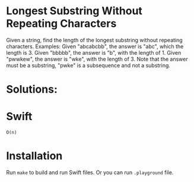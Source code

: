 # Longest Substring Without Repeating Characters 
 Given a string, find the length of the longest substring without repeating characters.
 Examples:
 Given "abcabcbb", the answer is "abc", which the length is 3.
 Given "bbbbb", the answer is "b", with the length of 1.
 Given "pwwkew", the answer is "wke", with the length of 3. Note that the answer must be a substring, "pwke" is a subsequence and not a substring.

# Solutions:

# Swift
```
O(n)
```

# Installation
Run `make` to build and run Swift files. Or you can run `.playground` file.
